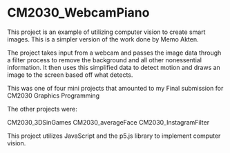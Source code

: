 # CM2030_WebcamPiano

This project is an example of utilizing computer vision to create smart images.
This is a simpler version of the work done by Memo Akten.

The project takes input from a webcam and passes the image data through a filter process to remove the background and all other nonessential information. It then uses this simplified data to detect motion and draws an image to the screen based off what detects.

This was one of four mini projects that amounted to my Final submission for CM2030 Graphics Programming

The other projects were:
  
  CM2030_3DSinGames
  CM2030_averageFace
  CM2030_InstagramFilter

This project utilizes JavaScript and the p5.js library to implement computer vision.
